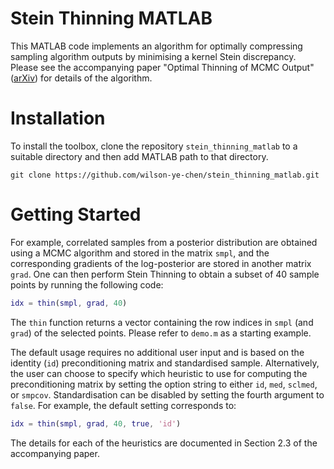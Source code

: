 # Stein Thinning MATLAB
This MATLAB code implements an algorithm for optimally compressing
sampling algorithm outputs by minimising a kernel Stein discrepancy.
Please see the accompanying paper "Optimal Thinning of MCMC Output"
([arXiv](https://arxiv.org/pdf/2005.03952.pdf)) for details of the
algorithm.

# Installation
To install the toolbox, clone the repository `stein_thinning_matlab`
to a suitable directory and then add MATLAB path to that directory.
```
git clone https://github.com/wilson-ye-chen/stein_thinning_matlab.git
```

# Getting Started
For example, correlated samples from a posterior distribution are
obtained using a MCMC algorithm and stored in the matrix `smpl`,
and the corresponding gradients of the log-posterior are stored in
another matrix `grad`. One can then perform Stein Thinning to obtain
a subset of 40 sample points by running the following code:
```matlab
idx = thin(smpl, grad, 40)
```
The `thin` function returns a vector containing the row indices in
`smpl` (and `grad`) of the selected points. Please refer to `demo.m`
as a starting example.

The default usage requires no additional user input and is based on
the identity (`id`) preconditioning matrix and standardised sample.
Alternatively, the user can choose to specify which heuristic to use
for computing the preconditioning matrix by setting the option string
to either `id`, `med`,  `sclmed`, or `smpcov`. Standardisation can be
disabled by setting the fourth argument to `false`. For example, the
default setting corresponds to:
```matlab
idx = thin(smpl, grad, 40, true, 'id')
```
The details for each of the heuristics are documented in Section 2.3 of
the accompanying paper.
